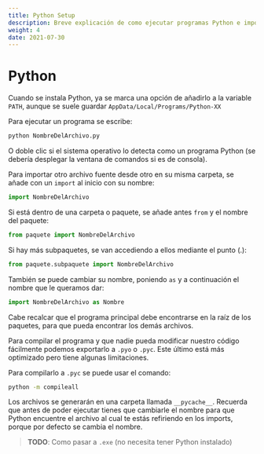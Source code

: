 ```yaml
---
title: Python Setup
description: Breve explicación de como ejecutar programas Python e importar librerías
weight: 4
date: 2021-07-30
---
```



# Python
Cuando se instala Python, ya se marca una opción de añadirlo a la variable `PATH`,
aunque se suele guardar `AppData/Local/Programs/Python-XX`

Para ejecutar un programa se escribe:

```sh
python NombreDelArchivo.py
```

O doble clic si el sistema operativo lo detecta como un programa Python (se
debería desplegar la ventana de comandos si es de consola).

Para importar otro archivo fuente desde otro en su misma carpeta, se añade con
un `import` al inicio con su nombre:

```py
import NombreDelArchivo
```

Si está dentro de una carpeta o paquete, se añade antes `from` y el nombre del
paquete:

```py
from paquete import NombreDelArchivo
```

Si hay más subpaquetes, se van accediendo a ellos mediante el punto (.):

```py
from paquete.subpaquete import NombreDelArchivo
```

También se puede cambiar su nombre, poniendo `as` y a continuación el nombre que
le queramos dar:

```py
import NombreDelArchivo as Nombre
```

Cabe recalcar que el programa principal debe encontrarse en la raíz de los
paquetes, para que pueda encontrar los demás archivos.

Para compilar el programa y que nadie pueda modificar nuestro código fácilmente
podemos exportarlo a `.pyo` o `.pyc`. Este último está más optimizado pero tiene
algunas limitaciones.

Para compilarlo a `.pyc` se puede usar el comando:

```sh
python -m compileall
```

Los archivos se generarán en una carpeta llamada `__pycache__`. Recuerda que
antes de poder ejecutar tienes que cambiarle el nombre para que Python encuentre
el archivo al cual te estás refiriendo en los imports, porque por defecto se
cambia el nombre.

> **TODO**: Como pasar a `.exe` (no necesita tener Python instalado)
